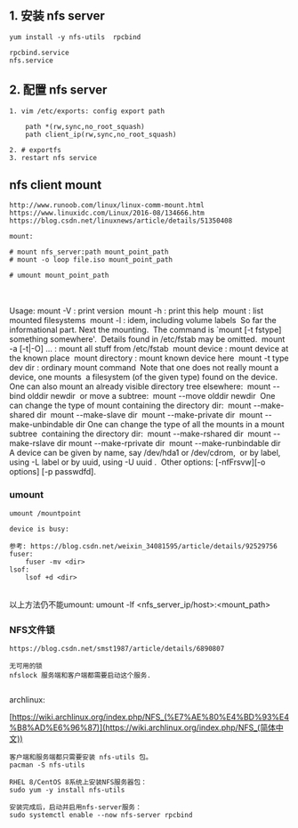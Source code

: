 ## 1. 安装 nfs server

```
yum install -y nfs-utils  rpcbind

rpcbind.service
nfs.service

```



## 2. 配置 nfs server

```
1. vim /etc/exports: config export path

	path *(rw,sync,no_root_squash)
	path client_ip(rw,sync,no_root_squash)

2. # exportfs
3. restart nfs service
```



## nfs client mount

	http://www.runoob.com/linux/linux-comm-mount.html
	https://www.linuxidc.com/Linux/2016-08/134666.htm
	https://blog.csdn.net/linuxnews/article/details/51350408
	
	mount:
	
	# mount nfs_server:path mount_point_path
	# mount -o loop file.iso mount_point_path
	
	# umount mount_point_path

​	
​	
​	Usage: mount -V                 : print version
​	       mount -h                 : print this help
​	       mount                    : list mounted filesystems
​	       mount -l                 : idem, including volume labels
​	So far the informational part. Next the mounting.
​	The command is `mount [-t fstype] something somewhere'.
​	Details found in /etc/fstab may be omitted.
​	       mount -a [-t|-O] ...     : mount all stuff from /etc/fstab
​	       mount device             : mount device at the known place
​	       mount directory          : mount known device here
​	       mount -t type dev dir    : ordinary mount command
​	Note that one does not really mount a device, one mounts
​	a filesystem (of the given type) found on the device.
​	One can also mount an already visible directory tree elsewhere:
​	       mount --bind olddir newdir
​	or move a subtree:
​	       mount --move olddir newdir
​	One can change the type of mount containing the directory dir:
​	       mount --make-shared dir
​	       mount --make-slave dir
​	       mount --make-private dir
​	       mount --make-unbindable dir
​	One can change the type of all the mounts in a mount subtree
​	containing the directory dir:
​	       mount --make-rshared dir
​	       mount --make-rslave dir
​	       mount --make-rprivate dir
​	       mount --make-runbindable dir
​	A device can be given by name, say /dev/hda1 or /dev/cdrom,
​	or by label, using  -L label  or by uuid, using  -U uuid .
​	Other options: [-nfFrsvw][-o options] [-p passwdfd].



### umount

	umount /mountpoint
	
	device is busy:
	
	参考: https://blog.csdn.net/weixin_34081595/article/details/92529756
	fuser:
		fuser -mv <dir>
	lsof:
		lsof +d	<dir>


​	
	以上方法仍不能umount:
		umount -lf <nfs_server_ip/host>:<mount_path>



### NFS文件锁

```
https://blog.csdn.net/smst1987/article/details/6890807

无可用的锁
nfslock 服务端和客户端都需要启动这个服务.


```





archlinux: 

[https://wiki.archlinux.org/index.php/NFS_(%E7%AE%80%E4%BD%93%E4%B8%AD%E6%96%87)](https://wiki.archlinux.org/index.php/NFS_(简体中文))



```
客户端和服务端都只需要安装 nfs-utils 包。
pacman -S nfs-utils
```





```
RHEL 8/CentOS 8系统上安装NFS服务器包：
sudo yum -y install nfs-utils

安装完成后，启动并启用nfs-server服务：
sudo systemctl enable --now nfs-server rpcbind
```

